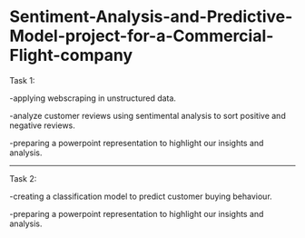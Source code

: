 # Sentiment-Analysis-and-Predictive-Model-project-for-a-Commercial-Flight-company


Task 1:

-applying webscraping in unstructured data.

-analyze customer reviews using sentimental analysis to sort positive and negative reviews.

-preparing a powerpoint representation to highlight our insights and analysis.


------------------------------------------------------------------------------------------------------------------------

Task 2:

-creating a classification model to predict customer buying behaviour.

-preparing a powerpoint representation to highlight our insights and analysis.
